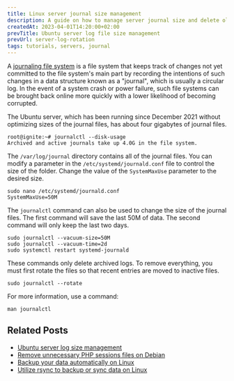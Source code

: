 ```yaml
---
title: Linux server journal size management
description: A guide on how to manage server journal size and delete old unnecessary files after a certain time or file size.
createdAt: 2023-04-01T14:20:00+02:00
prevTitle: Ubuntu server log file size management
prevUrl: server-log-rotation
tags: tutorials, servers, journal
---
```


A [journaling file system](https://en.wikipedia.org/wiki/Journaling_file_system) is a file system that keeps track of changes not yet committed to the file system's main part by recording the intentions of such changes in a data structure known as a "journal", which is usually a circular log. In the event of a system crash or power failure, such file systems can be brought back online more quickly with a lower likelihood of becoming corrupted.

The Ubuntu server, which has been running since December 2021 without optimizing sizes of the journal files, has about four gigabytes of journal files.

```shell
root@ignite:~# journalctl --disk-usage
Archived and active journals take up 4.0G in the file system.
```

The `/var/log/journal` directory contains all of the journal files. You can modify a parameter in the `/etc/systemd/journald.conf` file to control the size of the folder. Change the value of the `SystemMaxUse` parameter to the desired size.

```shell
sudo nano /etc/systemd/journald.conf
SystemMaxUse=50M
```

The `journalctl` command can also be used to change the size of the journal files. The first command will save the last 50M of data. The second command will only keep the last two days.


```shell
sudo journalctl --vacuum-size=50M
sudo journalctl --vacuum-time=2d
sudo systemctl restart systemd-journald
```

These commands only delete archived logs. To remove everything, you must first rotate the files so that recent entries are moved to inactive files.

```shell
sudo journalctl --rotate
```

For more information, use a command:

```shell
man journalctl
```

## Related Posts

- [Ubuntu server log size management](/blog/linux-log-rotation/)
- [Remove unnecessary PHP sessions files on Debian](/blog/setup-crontab-to-remove-php-session-files/)
- [Backup your data automatically on Linux](/blog/backup-your-data-automatically-on-linux/)
- [Utilize rsync to backup or sync data on Linux](/blog/rsync/)
